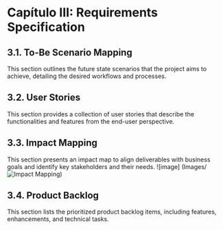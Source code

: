 # Capítulo III: Requirements Specification

## 3.1. To-Be Scenario Mapping
This section outlines the future state scenarios that the project aims to achieve, detailing the desired workflows and processes.

## 3.2. User Stories
This section provides a collection of user stories that describe the functionalities and features from the end-user perspective.

## 3.3. Impact Mapping
This section presents an impact map to align deliverables with business goals and identify key stakeholders and their needs.
![image]
(Images/![Impact Mapping](https://github.com/user-attachments/assets/c3cc6349-aaeb-4628-8691-c989d9597bde))
## 3.4. Product Backlog
This section lists the prioritized product backlog items, including features, enhancements, and technical tasks.
